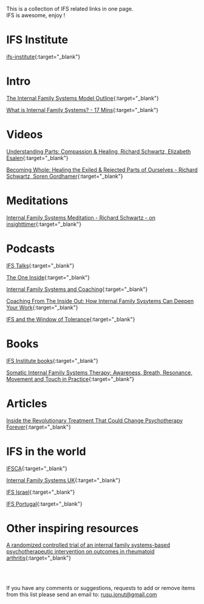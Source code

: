 
This is a collection of IFS related links in one page.  
IFS is awesome, enjoy !

# IFS Institute
[ifs-institute](http://ifs-institute.com){:target="_blank"}

# Intro
[The Internal Family Systems Model Outline](https://ifs-institute.com/resources/articles/internal-family-systems-model-outline){:target="_blank"}  

[What is Internal Family Systems? - 17 Mins](https://www.youtube.com/watch?v=Ym8o762U7uc){:target="_blank"}  

# Videos
[Understanding Parts: Compassion & Healing, Richard Schwartz, Elizabeth Esalen](https://www.youtube.com/watch?v=9shwJkaYNMI){:target="_blank"}  

[Becoming Whole: Healing the Exiled & Rejected Parts of Ourselves - Richard Schwartz, Soren Gordhamer](https://www.youtube.com/watch?v=UNtussFaYC0){:target="_blank"} 

# Meditations
[Internal Family Systems Meditation - Richard Schwartz - on insighttimer](https://insighttimer.com/drrichardschwartz){:target="_blank"}

# Podcasts
[IFS Talks](https://internalfamilysystems.pt/ifs-talks){:target="_blank"}  

[The One Inside](https://theoneinside.libsyn.com/){:target="_blank"}

[Internal Family Systems and Coaching](https://soundcloud.com/coachesrising/62-richard-schwartz-internal-family-systems-and-coaching){:target="_blank"}

[Coaching From The Inside Out: How Internal Family Sysytems Can Deepen Your Work](https://vimeo.com/528541515?ref=em-share&fbclid=IwAR2Orjev48I6Mkuj2uFjsP7Zm4yniYl__pJvpG7VrPqQ7baU-7CtP55cjUY){:target="_blank"}

[IFS and the Window of Tolerance](https://www.youtube.com/watch?v=y8J6L-IWCbY){:target="_blank"}

# Books
[IFS Institute books](https://ifs-institute.com/store/category/11){:target="_blank"}

[Somatic Internal Family Systems Therapy: Awareness, Breath, Resonance, Movement and Touch in Practice](https://www.amazon.com/Practitioners-Guide-Somatic-IFS-Therapy/dp/1623174880){:target="_blank"}

# Articles
[Inside the Revolutionary Treatment That Could Change Psychotherapy Forever](https://elemental.medium.com/inside-the-revolutionary-treatment-that-could-change-psychotherapy-forever-8be035d54770){:target="_blank"}  
  
# IFS in the world
[IFSCA](https://ifsca.ca/){:target="_blank"} 

[Internal Family Systems UK](https://www.internalfamilysystemstraining.co.uk/){:target="_blank"}

[IFS Israel](http://www.ifs-israel.org/){:target="_blank"}

[IFS Portugal](https://internalfamilysystems.pt/){:target="_blank"}

# Other inspiring resources
[A randomized controlled trial of an internal family systems-based psychotherapeutic intervention on outcomes in rheumatoid arthritis](https://pubmed.ncbi.nlm.nih.gov/23950186/){:target="_blank"}
  
  
<br/>
<br/>
  
If you have any comments or suggestions, requests to add or remove items from this list please send an email to: rusu.ionut@gmail.com
